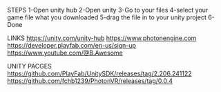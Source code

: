 STEPS
1-Open unity hub
2-Open unity
3-Go to your files
4-select your game file what you downloaded
5-drag the file in to your unity project
6-Done

LINKS
https://unity.com/unity-hub
https://www.photonengine.com
https://developer.playfab.com/en-us/sign-up
https://www.youtube.com/@B.Awesome

UNITY PACGES
https://github.com/PlayFab/UnitySDK/releases/tag/2.206.241122
https://github.com/fchb1239/PhotonVR/releases/tag/0.0.4
